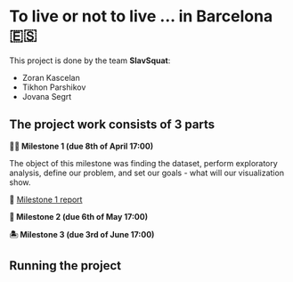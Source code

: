 # To live or not to live ... in Barcelona 🇪🇸 
This project is done by the team **SlavSquat**:

- Zoran Kascelan
- Tikhon Parshikov
- Jovana Segrt

## The project work consists of 3 parts
**💃🏻 Milestone 1 (due 8th of April 17:00)**

The object of this milestone was finding the dataset, perform exploratory analysis, define our problem, and set our goals - what will our visualization show.

📕 [Milestone 1 report](Milestone_1.md)

**🥘 Milestone 2 (due 6th of May 17:00)**


**🏝 Milestone 3 (due 3rd of June 17:00)**

## Running the project

